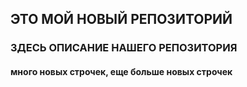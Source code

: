 ## ЭТО МОЙ НОВЫЙ РЕПОЗИТОРИЙ

### ЗДЕСЬ ОПИСАНИЕ НАШЕГО РЕПОЗИТОРИЯ

#### много новых строчек, еще больше новых строчек
